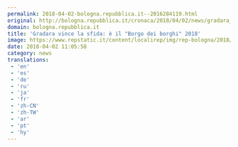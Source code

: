 ```yaml
---
permalink: 2018-04-02-bologna.repubblica.it--2016284119.html
original: http://bologna.repubblica.it/cronaca/2018/04/02/news/gradara_vince_la_sfida_e_il_borgo_dei_borghi_2018-192786188/?rss
domain: bologna.repubblica.it
title: 'Gradara vince la sfida: è il "Borgo dei borghi" 2018'
image: https://www.repstatic.it/content/localirep/img/rep-bologna/2018/04/02/123007036-0b88918e-4e70-4657-9985-f140e37a73ed.jpg
date: 2018-04-02 11:05:58
category: news
translations: 
 - 'en'
 - 'es'
 - 'de'
 - 'ru'
 - 'ja'
 - 'fr'
 - 'zh-CN'
 - 'zh-TW'
 - 'ar'
 - 'pt'
 - 'hy'
---
```


